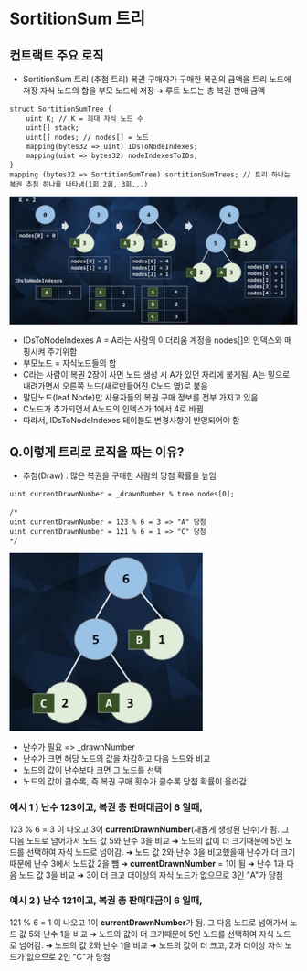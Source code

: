 # SortitionSum 트리


## 컨트랙트 주요 로직 
- SortitionSum 트리 (추첨 트리) 
복권 구매자가 구매한 복권의 금액을 트리 노드에 저장
자식 노드의 합을 부모 노드에 저장 ➔ 루트 노드는 총 복권 판매 금액

```solidity
struct SortitionSumTree {
    uint K; // K = 최대 자식 노드 수
    uint[] stack;
    uint[] nodes; // nodes[] = 노드
    mapping(bytes32 => uint) IDsToNodeIndexes;
    mapping(uint => bytes32) nodeIndexesToIDs;
}
mapping (bytes32 => SortitionSumTree) sortitionSumTrees; // 트리 하나는 복권 추첨 하나를 나타냄(1회,2회, 3회...)
```

![contract-Logic](/Inflearn/img_dapp/contract.png)   
- IDsToNodeIndexes A = A라는 사람의 이더리움 계정을 nodes[]의 인덱스와 매핑시켜 주기위함
- 부모노드 = 자식노드들의 합
- C라는 사람이 복권 2장이 사면 노드 생성 시 A가 있던 자리에 붙게됨. A는 밑으로 내려가면서 오른쪽 노드(새로만들어진 C노드 옆)로 붙음
- 말단노드(leaf Node)만 사용자들의 복권 구매 정보를 전부 가지고 있음
- C노드가 추가되면서 A노드의 인덱스가 1에서 4로 바뀜
- 따라서, IDsToNodeIndexes 테이블도 변경사항이 반영되어야 함   

## Q.이렇게 트리로 로직을 짜는 이유?
- 추첨(Draw) : 많은 복권을 구매한 사람의 당첨 확률을 높임
```solidity
uint currentDrawnNumber = _drawnNumber % tree.nodes[0];

/*
uint currentDrawnNumber = 123 % 6 = 3 => "A" 당첨
uint currentDrawnNumber = 121 % 6 = 1 => "C" 당첨
*/
```
![contract-Logic](/Inflearn/img_dapp/contract1.png)   
- 난수가 필요 => _drawnNumber
- 난수가 크면 해당 노드의 값을 차감하고 다음 노드와 비교
- 노드의 값이 난수보다 크면 그 노드를 선택
- 노드의 값이 클수록, 즉 복권 구매 횟수가 클수록 당첨 확률이 올라감   
### 예시 1 ) 난수 123이고, 복권 총 판매대금이 6 일때,   
123 % 6 = 3 이 나오고 3이 **currentDrawnNumber**(새롭게 생성된 난수)가 됨.
그 다음 노드로 넘어가서 노드 값 5와 난수 3을 비교 ➔ 노드의 값이 더 크기때문에 5인 노드를 선택하여 자식 노드로 넘어감. ➔ 노드 값 2와 난수 3을 비교했을때 난수가 더 크기때문에 난수 3에서 노드값 2을 뺌 ➔ **currentDrawnNumber** = 1이 됨 ➔ 난수 1과 다음 노드 값 3을 비교 ➔ 3이 더 크고 더이상의 자식 노드가 없으므로 3인 "A"가 당첨   

### 예시 2 ) 난수 121이고, 복권 총 판매대금이 6 일때,   
121 % 6 = 1 이 나오고 1이 **currentDrawnNumber**가 됨. 그 다음 노드로 넘어가서 노드 값 5와 난수 1을 비교 ➔ 노드의 값이 더 크기때문에 5인 노드를 선택하여 자식 노드로 넘어감. ➔ 노드의 값 2와 난수 1을 비교 ➔ 노드의 값이 더 크고, 2가 더이상 자식 노드가 없으므로 2인 "C"가 당첨   


